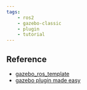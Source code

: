 ```yaml
---
tags:
    - ros2
    - gazebo-classic
    - plugin
    - tutorial
---
```




## Reference
- [gazebo_ros_template](https://github.com/ros-simulation/gazebo_ros_pkgs/blob/ros2/gazebo_plugins/src/gazebo_ros_template.cpp)
- [gazebo plugin made easy](https://sites.google.com/view/gazebo-plugin-tutorials/0-introduction?authuser=0)

